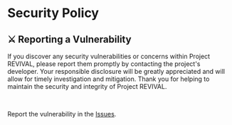 # Security Policy

## ⚔️ Reporting a Vulnerability


If you discover any security vulnerabilities or concerns within Project REVIVAL, please report them promptly by contacting the project's developer. Your responsible disclosure will be greatly appreciated and will allow for timely investigation and mitigation. Thank you for helping to maintain the security and integrity of Project REVIVAL.

<br>

Report the vulnerability in the [Issues](https://github.com/igorskyflyer/project-revival/issues/new?assignees=igorskyflyer&labels=vulnerability&projects=&template=vulnerability-report.md&title=%5BVULNERABILITY%5D).
